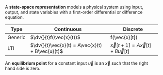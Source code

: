 A **state-space representation** models a physical system using input, output, and state variables with a first-order differential or difference equation. 




|Type|Continuous|Discrete|
|-----|----------|--------|
|Generic|$\dv{}{t}f(\vec{x}(t))$|f(\vec{x}[t])|
|LTI|$\dv{}{t}\vec{x}(t) = A\vec{x}(t) + B\vec{u}(t)$|$\vec{x}[t+1]=A\vec{x}[t]+B\vec{u}[t]$|

An **equilibrium point** for a constant input $\vec{u}$ is an $\vec{x}$ such that the right hand side is zero.